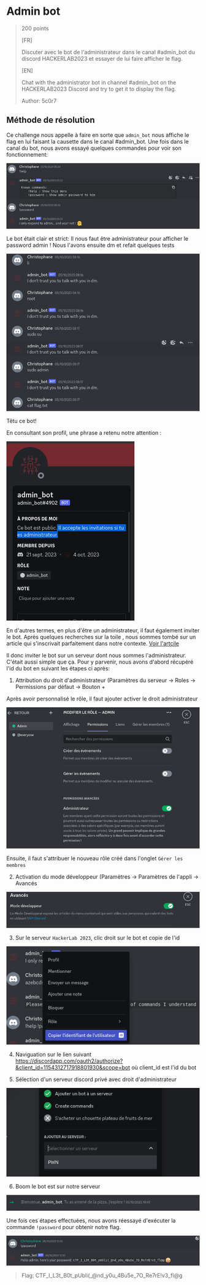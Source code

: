 # Admin bot 
> 200 points
>
>[FR]
>
>Discuter avec le bot de l'administrateur dans le canal #admin_bot du discord HACKERLAB2023 et essayer de lui faire afficher le flag.
>
> 
>[EN]
>
>Chat with the administrator bot in channel #admin_bot on the HACKERLAB2023 Discord and try to get it to display the flag.
>
> 
> Author: 5c0r7

## Méthode de résolution
Ce challenge nous appelle à faire en sorte que `admin_bot` nous affiche le flag en lui faisant la causette dans le canal #admin_bot. Une fois dans le canal du bot, nous avons essayé quelques commandes pour voir son fonctionnement:

<img src="File/explore_chnl_admin_bot.png">

Le bot était clair et strict: Il nous faut être administrateur pour afficher le password admin ! Nous l'avons ensuite dm et refait quelques tests

<img src="File/dm_admin_bot.png">

Têtu ce bot! 

En consultant son profil, une phrase a retenu notre attention : 

<img src="File/admin_bot_profile.png">

En d'autres termes, en plus d'être un administrateur, il faut également inviter le bot. Après quelques recherches sur la toile , nous sommes tombé sur un article qui 
s'inscrivait parfaitement dans notre contexte. [Voir l'artcile](https://www.goglides.com/blog/x-mas-ctf/) 

Il donc inviter le bot sur un serveur dont nous sommes l'administrateur. C'était aussi simple que ça. Pour y parvenir, nous avons d'abord récupéré l'id du bot en suivant les étapes ci après:

1. Attribution du droit d'administrateur  (Paramètres du serveur -> Roles  -> Permissions par défaut -> Bouton +

  Après avoir personnalisé le rôle, il faut ajouter activer le droit administrateur 
    
  <img src="File/grant_admin_rights_admin_bot.png">
    
  Ensuite, il faut s'attribuer le nouveau rôle créé dans l'onglet `Gérer les membres`

2. Activation du mode développeur (Paramètres -> Paramètres de l'appli -> Avancés

  <img src="File/enable_developer_mode_admin_bot.png">
  
3. Sur le serveur `HackerLab 2023`, clic droit sur le bot et copie de l'id

  <img src="File/copy_id_admin_bot.png">
  
4. Naviguation sur le lien suivant https://discordapp.com/oauth2/authorize?&client_id=1154312717918801930&scope=bot où client_id est l'id du bot

5. Sélection d'un serveur discord privé avec droit d'administrateur

  <img src="File/server_choice_admin_bot.png">
  
6. Boom le bot est sur notre serveur

  <img src="File/invited_admin_bot.png">
  

Une fois ces étapes effectuées, nous avons réessayé d'exécuter la commande `!password` pour obtenir notre flag. 

<img src="File/flag_admin_bot.png">

> Flag: CTF_I_L3t_B0t_pUbli(_@nd_y0u_4Bu5e_7O_Re7rE!v3_fl@g
